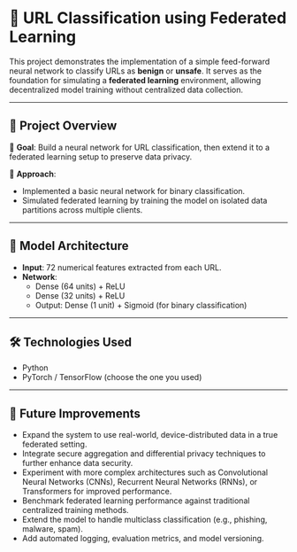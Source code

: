 # 🔐 URL Classification using Federated Learning

This project demonstrates the implementation of a simple feed-forward neural network to classify URLs as **benign** or **unsafe**. It serves as the foundation for simulating a **federated learning** environment, allowing decentralized model training without centralized data collection.

---

## 🚀 Project Overview

🔸 **Goal**: Build a neural network for URL classification, then extend it to a federated learning setup to preserve data privacy.

🔸 **Approach**:
- Implemented a basic neural network for binary classification.
- Simulated federated learning by training the model on isolated data partitions across multiple clients.

---

## 🧠 Model Architecture

- **Input**: 72 numerical features extracted from each URL.
- **Network**:
  - Dense (64 units) + ReLU
  - Dense (32 units) + ReLU
  - Output: Dense (1 unit) + Sigmoid (for binary classification)

---

## 🛠 Technologies Used

- Python
- PyTorch / TensorFlow (choose the one you used)
---

## 🔮 Future Improvements

- Expand the system to use real-world, device-distributed data in a true federated setting.
- Integrate secure aggregation and differential privacy techniques to further enhance data security.
- Experiment with more complex architectures such as Convolutional Neural Networks (CNNs), Recurrent Neural Networks (RNNs), or Transformers for improved performance.
- Benchmark federated learning performance against traditional centralized training methods.
- Extend the model to handle multiclass classification (e.g., phishing, malware, spam).
- Add automated logging, evaluation metrics, and model versioning.

